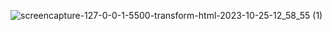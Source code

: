 ![screencapture-127-0-0-1-5500-transform-html-2023-10-25-12_58_55 (1)](https://github.com/Neeraj-Joshi4454/psudo.github.io/assets/84903276/b0cc397f-6a88-44d1-86ea-2ffcc9b53d8e)
